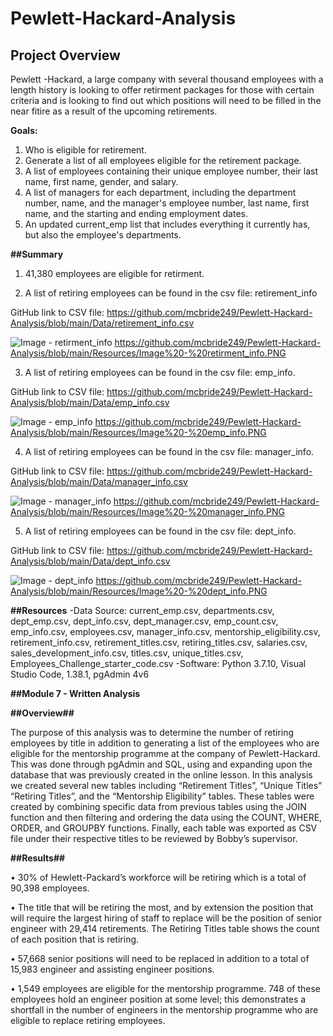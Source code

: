 # Pewlett-Hackard-Analysis

## Project Overview
Pewlett -Hackard, a large company with several thousand employees with a length history is looking to offer retirment packages for those with certain criteria and is looking to find out which positions will need to be filled in the near fitire as a result of the upcoming retirements.

**Goals:**
1. Who is eligible for retirement.
2. Generate a list of all employees eligible for the retirement package.
3. A list of employees containing their unique employee number, their last name, first name, gender, and salary.
4. A list of managers for each department, including the department number, name, and the manager's employee number, last name, first name, and the starting and ending              employment dates.
5. An updated current_emp list that includes everything it currently has, but also the employee's departments.


**##Summary**

1. 41,380 employees are eligible for retirment.


2. A list of retiring employees can be found in the csv file: retirement_info 

GitHub link to CSV file: https://github.com/mcbride249/Pewlett-Hackard-Analysis/blob/main/Data/retirement_info.csv

![Image - retirment_info](https://user-images.githubusercontent.com/92111396/144246089-e048dfb8-ad3f-45e5-9942-ac8575bc0b06.PNG)
https://github.com/mcbride249/Pewlett-Hackard-Analysis/blob/main/Resources/Image%20-%20retirment_info.PNG

3. A list of retiring employees can be found in the csv file: emp_info.

GitHub link to CSV file: https://github.com/mcbride249/Pewlett-Hackard-Analysis/blob/main/Data/emp_info.csv

![Image - emp_info](https://user-images.githubusercontent.com/92111396/144245853-eac99cac-d4f4-40de-ad09-28aa8911b50e.PNG)
https://github.com/mcbride249/Pewlett-Hackard-Analysis/blob/main/Resources/Image%20-%20emp_info.PNG

4. A list of retiring employees can be found in the csv file: manager_info.

GitHub link to CSV file: https://github.com/mcbride249/Pewlett-Hackard-Analysis/blob/main/Data/manager_info.csv

![Image - manager_info](https://user-images.githubusercontent.com/92111396/144245876-c2e8c83d-d535-43b6-a042-c4c364efcede.PNG)
https://github.com/mcbride249/Pewlett-Hackard-Analysis/blob/main/Resources/Image%20-%20manager_info.PNG

5.  A list of retiring employees can be found in the csv file: dept_info.

GitHub link to CSV file: https://github.com/mcbride249/Pewlett-Hackard-Analysis/blob/main/Data/dept_info.csv

![Image - dept_info](https://user-images.githubusercontent.com/92111396/144245767-e349d807-e38a-4c5e-ac57-4bef2ad212b3.PNG)
https://github.com/mcbride249/Pewlett-Hackard-Analysis/blob/main/Resources/Image%20-%20dept_info.PNG



**##Resources**
-Data Source: current_emp.csv, departments.csv, dept_emp.csv, dept_info.csv, dept_manager.csv, emp_count.csv, emp_info.csv, employees.csv, manager_info.csv, mentorship_eligibility.csv, retirement_info.csv, retirement_titles.csv, retiring_titles.csv, salaries.csv, sales_development_info.csv, titles.csv, unique_titles.csv, Employees_Challenge_starter_code.csv
-Software: Python 3.7.10, Visual Studio Code, 1.38.1, pgAdmin 4v6



**##Module 7 - Written Analysis** 

**##Overview##**

The purpose of this analysis was to determine the number of retiring employees by title in addition to generating a list of the employees who are eligible for the mentorship programme at the company of Pewlett-Hackard. This was done through pgAdmin and SQL, using and expanding upon the database that was previously created in the online lesson. In this analysis we created several new tables including “Retirement Titles”, “Unique Titles” “Retiring Titles”, and the “Mentorship Eligibility” tables. These tables were created by combining specific data from previous tables using the JOIN function and then filtering and ordering the data using the COUNT, WHERE, ORDER, and GROUPBY functions. Finally, each table was exported as CSV file under their respective titles to be reviewed by Bobby’s supervisor.


**##Results##**

•	30% of Hewlett-Packard’s workforce will be retiring which is a total of 90,398 employees.

•	The title that will be retiring the most, and by extension the position that will require the largest hiring of staff to replace will be the position of senior engineer with     29,414 retirements. The Retiring Titles table shows the count of each position that is retiring.

•	57,668 senior positions will need to be replaced in addition to a total of 15,983 engineer and assisting engineer positions.

•	1,549 employees are eligible for the mentorship programme. 748 of these employees hold an engineer position at some level; this demonstrates a shortfall in the number of         engineers in the mentorship programme who are eligible to replace retiring employees.
